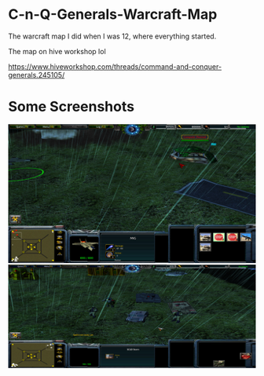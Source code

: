 # C-n-Q-Generals-Warcraft-Map
The warcraft map I did when I was 12, where everything started.

The map on hive workshop lol

https://www.hiveworkshop.com/threads/command-and-conquer-generals.245105/

# Some Screenshots


![PiGenerals Screenshot](PiGenerals.jpg)
![PiGenerals Screenshot 2](PiGenerals2.jpg)